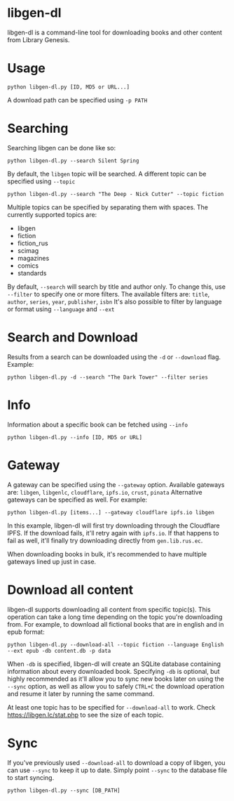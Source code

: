 ﻿# libgen-dl
libgen-dl is a command-line tool for downloading books and other content from Library Genesis.
# Usage

    python libgen-dl.py [ID, MD5 or URL...]
   
A download path can be specified using `-p PATH`
# Searching
Searching libgen can be done like so:

    python libgen-dl.py --search Silent Spring
By default, the `libgen` topic will be searched.
A different topic can be specified using `--topic`

    python libgen-dl.py --search "The Deep - Nick Cutter" --topic fiction
Multiple topics can be specified by separating them with spaces.
The currently supported topics are:

 - libgen
 - fiction
 - fiction_rus
 - scimag
 - magazines
 - comics
 - standards

By default, `--search` will search by title and author only. To change this, use `--filter` to specify one or more filters. The available filters are: `title`, `author`, `series`, `year`, `publisher`, `isbn`
It's also possible to filter by language or format using `--language` and `--ext`
# Search and Download
Results from a search can be downloaded using the `-d` or `--download` flag.
Example:

    python libgen-dl.py -d --search "The Dark Tower" --filter series
# Info
Information about a specific book can be fetched using `--info`

    python libgen-dl.py --info [ID, MD5 or URL]
# Gateway
A gateway can be specified using the `--gateway` option. Available gateways are: `libgen`, `libgenlc`, `cloudflare`, `ipfs.io`, `crust`, `pinata`
Alternative gateways can be specified as well. For example:

    python libgen-dl.py [items...] --gateway cloudflare ipfs.io libgen
In this example, libgen-dl will first try downloading through the Cloudflare IPFS. If the download fails, it'll retry again with `ipfs.io`.  If that happens to fail as well, it'll finally try downloading directly from `gen.lib.rus.ec`.

When downloading books in bulk, it's recommended to have multiple gateways lined up just in case.
# Download all content
libgen-dl supports downloading all content from specific topic(s).
This operation can take a long time depending on the topic you're downloading from.
For example, to download all fictional books that are in english and in epub format:

    python libgen-dl.py --download-all --topic fiction --language English --ext epub -db content.db -p data
When `-db` is specified, libgen-dl will create an SQLite database containing information about every downloaded book. Specifying `-db` is optional, but highly recommended as it'll allow you to sync new books later on using the `--sync` option, as well as allow you to safely `CTRL+C` the download operation and resume it later by running the same command.

At least one topic has to be specified for `--download-all` to work. Check https://libgen.lc/stat.php to see the size of each topic.
# Sync
If you've previously used `--download-all` to download a copy of libgen, you can use `--sync` to keep it up to date. Simply point `--sync` to the database file to start syncing.

    python libgen-dl.py --sync [DB_PATH]

